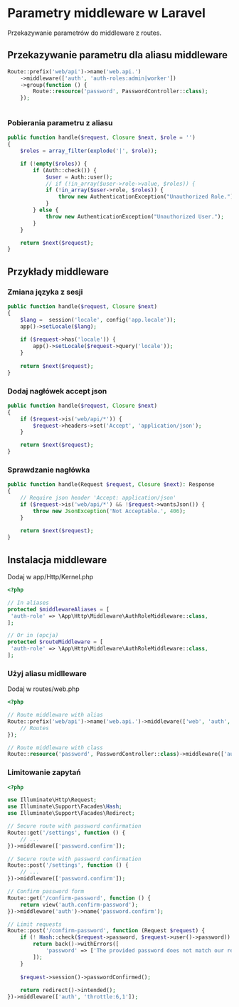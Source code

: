 # Parametry middleware w Laravel
Przekazywanie parametrów do middleware z routes.

## Przekazywanie parametru dla aliasu middleware

```php
Route::prefix('web/api')->name('web.api.')
	->middleware(['auth', 'auth-roles:admin|worker'])
	->group(function () {
		Route::resource('password', PasswordController::class);
	});
  
```

### Pobierania parametru z aliasu

```php
public function handle($request, Closure $next, $role = '')
{
	$roles = array_filter(explode('|', $role));

	if (!empty($roles)) {
		if (Auth::check()) {
			$user = Auth::user();
			// if (!in_array($user->role->value, $roles)) {
			if (!in_array($user->role, $roles)) {
				throw new AuthenticationException("Unauthorized Role.");
			}
		} else {
			throw new AuthenticationException("Unauthorized User.");
		}
	}

	return $next($request);
}
```

## Przykłady middleware

### Zmiana języka z sesji

```php
public function handle($request, Closure $next)
{
	$lang =  session('locale', config('app.locale'));
	app()->setLocale($lang);
	
	if ($request->has('locale')) {
		app()->setLocale($request->query('locale'));
	}
	
	return $next($request);
}
```

### Dodaj nagłówek accept json

```php
public function handle($request, Closure $next)
{
	if ($request->is('web/api/*')) {
		$request->headers->set('Accept', 'application/json');
	}

	return $next($request);
}
```

### Sprawdzanie nagłówka

```php
public function handle(Request $request, Closure $next): Response
{
	// Require json header 'Accept: application/json'
	if ($request->is('web/api/*') && !$request->wantsJson()) {
		throw new JsonException('Not Acceptable.', 406);
	}
	
	return $next($request);
}
```

## Instalacja middleware
Dodaj w app/Http/Kernel.php

```php
<?php

// In aliases
protected $middlewareAliases = [
 'auth-role' => \App\Http\Middleware\AuthRoleMiddleware::class,
];

// Or in (opcja)
protected $routeMiddleware = [
 'auth-role' => \App\Http\Middleware\AuthRoleMiddleware::class,
];
```

### Użyj aliasu midlleware
Dodaj w routes/web.php

```php
<?php

// Route middleware with alias
Route::prefix('web/api')->name('web.api.')->middleware(['web', 'auth', 'auth-role:user|admin|worker'])->group(function () {
	// Routes
});

// Route middleware with class
Route::resource('password', PasswordController::class)->middleware(['auth', ForceJsonMiddleware::class, ChangeLocaleMiddleware::class]);	
```

### Limitowanie zapytań

```php
<?php

use Illuminate\Http\Request;
use Illuminate\Support\Facades\Hash;
use Illuminate\Support\Facades\Redirect;

// Secure route with password confirmation
Route::get('/settings', function () {
    // ...
})->middleware(['password.confirm']);

// Secure route with password confirmation
Route::post('/settings', function () {
    // ...
})->middleware(['password.confirm']);

// Confirm password form
Route::get('/confirm-password', function () {
    return view('auth.confirm-password');
})->middleware('auth')->name('password.confirm');

// Limit requests
Route::post('/confirm-password', function (Request $request) {
    if (! Hash::check($request->password, $request->user()->password)) {
        return back()->withErrors([
            'password' => ['The provided password does not match our records.']
        ]);
    }
 
    $request->session()->passwordConfirmed();
 
    return redirect()->intended();
})->middleware(['auth', 'throttle:6,1']);
```
